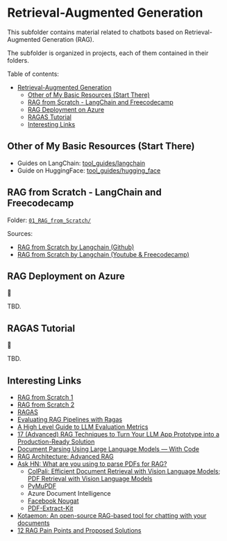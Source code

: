 # Retrieval-Augmented Generation

This subfolder contains material related to chatbots based on Retrieval-Augmented Generation (RAG).

The subfolder is organized in projects, each of them contained in their folders.

Table of contents:

- [Retrieval-Augmented Generation](#retrieval-augmented-generation)
  - [Other of My Basic Resources (Start There)](#other-of-my-basic-resources-start-there)
  - [RAG from Scratch - LangChain and Freecodecamp](#rag-from-scratch---langchain-and-freecodecamp)
  - [RAG Deployment on Azure](#rag-deployment-on-azure)
  - [RAGAS Tutorial](#ragas-tutorial)
  - [Interesting Links](#interesting-links)

## Other of My Basic Resources (Start There)

- Guides on LangChain: [tool_guides/langchain](https://github.com/mxagar/tool_guides/tree/master/langchain)
- Guide on HuggingFace: [tool_guides/hugging_face](https://github.com/mxagar/tool_guides/tree/master/hugging_face)

## RAG from Scratch - LangChain and Freecodecamp

Folder: [`01_RAG_from_Scratch/`](./01_RAG_from_Scratch/)

Sources:

- [RAG from Scratch by Langchain (Github)](https://github.com/langchain-ai/rag-from-scratch)
- [RAG from Scratch by Langchain (Youtube & Freecodecamp)](https://www.youtube.com/watch?v=sVcwVQRHIc8)

## RAG Deployment on Azure

:construction:

TBD.

## RAGAS Tutorial

:construction:

TBD.

## Interesting Links

- [RAG from Scratch 1](https://github.com/langchain-ai/rag-from-scratch)
- [RAG from Scratch 2](https://towardsdatascience.com/local-rag-from-scratch-3afc6d3dea08)
- [RAGAS](https://medium.aiplanet.com/evaluate-rag-pipeline-using-ragas-fbdd8dd466c1)
- [Evaluating RAG Pipelines with Ragas](https://medium.com/towards-data-science/evaluating-rag-pipelines-with-ragas-5ff28aa27984)
- [A High Level Guide to LLM Evaluation Metrics](https://towardsdatascience.com/a-high-level-guide-to-llm-evaluation-metrics-fbecd08f725c)
- [17 (Advanced) RAG Techniques to Turn Your LLM App Prototype into a Production-Ready Solution](https://towardsdatascience.com/17-advanced-rag-techniques-to-turn-your-rag-app-prototype-into-a-production-ready-solution-5a048e36cdc8)
- [Document Parsing Using Large Language Models — With Code](https://towardsdatascience.com/document-parsing-using-large-language-models-with-code-9229fda09cdf)
- [RAG Architecture: Advanced RAG](https://medium.com/towards-artificial-intelligence/rag-architecture-advanced-rag-3fea83e0d189)
- [Ask HN: What are you using to parse PDFs for RAG?](https://news.ycombinator.com/item?id=41072632)
  - [ColPali: Efficient Document Retrieval with Vision Language Models](https://arxiv.org/abs/2407.01449); [PDF Retrieval with Vision Language Models](https://blog.vespa.ai/retrieval-with-vision-language-models-colpali/)
  - [PyMuPDF](https://medium.com/@pymupdf/rag-llm-and-pdf-conversion-to-markdown-text-with-pymupdf-03af00259b5d)
  - Azure Document Intelligence
  - [Facebook Nougat](https://facebookresearch.github.io/nougat/)
  - [PDF-Extract-Kit](https://github.com/opendatalab/PDF-Extract-Kit)
- [Kotaemon: An open-source RAG-based tool for chatting with your documents](https://cinnamon.github.io/kotaemon/)
- [12 RAG Pain Points and Proposed Solutions](https://medium.com/towards-data-science/12-rag-pain-points-and-proposed-solutions-43709939a28c#31f8)